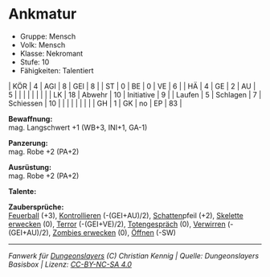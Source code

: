 # Ankmatur  
- Gruppe: Mensch  
- Volk: Mensch  
- Klasse: Nekromant  
- Stufe: 10  
- Fähigkeiten: Talentiert  


| KÖR    | 4  | AGI      | 8  | GEI        | 8  |
| ST     | 0  | BE       | 0  | VE         | 6  |
| HÄ     | 4  | GE       | 2  | AU         | 5  |
|        |    |          |    |            |    |
| LK     | 18 | Abwehr   | 10 | Initiative | 9  |
| Laufen | 5  | Schlagen | 7  | Schiessen  | 10 |
|        |    |          |    |            |    |
| GH     | 1  | GK       | no | EP         | 83 |


**Bewaffnung:**  
mag. Langschwert +1 (WB+3, INI+1, GA-1)

**Panzerung:**  
mag. Robe +2 (PA+2)

**Ausrüstung:**  
mag. Robe +2 (PA+2)

**Talente:**  



**Zaubersprüche:**  
[Feuerball](/grw/zauber/feuerball.md) (+3), [Kontrollieren](/grw/zauber/kontrollieren.md) (-(GEI+AU)/2), [Schatten](/grw/zauber/schatten.md)pfeil (+2), [Skelette erwecken](/grw/zauber/skelette-erwecken.md) (0), [Terror](/grw/zauber/terror.md) (-(GEI+VE)/2), [Totengespräch](/grw/zauber/totengespraech.md) (0), [Verwirren](/grw/zauber/verwirren.md) (-(GEI+AU)/2), [Zombies erwecken](/grw/zauber/zombies-erwecken.md) (0), [Öffnen](/grw/zauber/oeffnen.md) (-SW)




___
*Fanwerk für [Dungeonslayers](https://www.dungeonslayers.net/) (C) Christian Kennig | Quelle: Dungeonslayers Basisbox | Lizenz: [CC-BY-NC-SA 4.0](https://creativecommons.org/licenses/by-nc-sa/4.0/deed.de)*